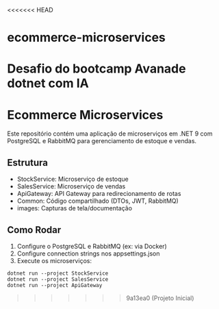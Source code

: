 <<<<<<< HEAD
# ecommerce-microservices
Desafio do bootcamp Avanade dotnet com IA
=======
# Ecommerce Microservices

Este repositório contém uma aplicação de microserviços em .NET 9 com PostgreSQL e RabbitMQ para gerenciamento de estoque e vendas.

## Estrutura

- StockService: Microserviço de estoque
- SalesService: Microserviço de vendas
- ApiGateway: API Gateway para redirecionamento de rotas
- Common: Código compartilhado (DTOs, JWT, RabbitMQ)
- images: Capturas de tela/documentação

## Como Rodar

1. Configure o PostgreSQL e RabbitMQ (ex: via Docker)
2. Configure connection strings nos appsettings.json
3. Execute os microserviços:
```
dotnet run --project StockService
dotnet run --project SalesService
dotnet run --project ApiGateway
```
>>>>>>> 9a13ea0 (Projeto Inicial)
